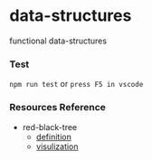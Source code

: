 # data-structures
functional data-structures

### Test
`npm run test` or `press F5 in vscode`

### Resources Reference
+ red-black-tree
  * [definition](https://www.cs.auckland.ac.nz/software/AlgAnim/red_black.html)
  * [visulization](https://www.cs.usfca.edu/~galles/visualization/RedBlack.html)

